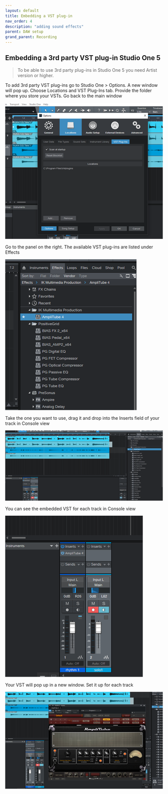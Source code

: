 ```yaml
---
layout: default
title: Embedding a VST plug-in
nav_order: 4
description: "adding sound effects"
parent: DAW setup
grand_parent: Recording
---
```


## **Embedding a 3rd party VST plug-in Studio One 5**

> To be able to use 3rd party plug-ins in Studio One 5 you need Artist version or higher.

To add 3rd party VST plug-ins go to Studio One > Options. A new window will pop up. Choose Locations and VST Plug-Ins tab. Provide the folder where you store your VSTs. Go back to the main window 

 ![Studio One 5 - embedding VST](../../../assets/images/so5_10_vstwindow.png)


Go to the panel on the right. The available VST plug-ins are listed under Effects

 ![Studio One 5 - VST list](../../../assets/images/so5_11_plugins.png)


Take the one you want to use, drag it and drop into the Inserts field of your track in Console view

 ![Studio One 5 - VST drag](../../../assets/images/so5_12_dragvst.png)


You can see the embedded VST for each track in Console view

  ![Studio One 5 -VST console](../../../assets/images/so5_13_console.png)


Your VST will pop up in a new window. Set it up for each track

 ![Studio One 5 - Amplitube 4](../../../assets/images/so5_14_a4.png)

